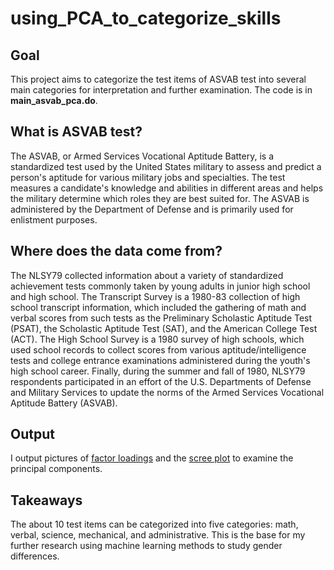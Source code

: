 # using_PCA_to_categorize_skills
 
 ## Goal
 
 This project aims to categorize the test items of ASVAB test into several main categories for interpretation and further examination. The code is in **main_asvab_pca.do**.
 
 
 ## What is ASVAB test?
The ASVAB, or Armed Services Vocational Aptitude Battery, is a standardized test used by the United States military to assess and predict a person's aptitude for various military jobs and specialties. The test measures a candidate's knowledge and abilities in different areas and helps the military determine which roles they are best suited for. The ASVAB is administered by the Department of Defense and is primarily used for enlistment purposes.

## Where does the data come from?
The NLSY79 collected information about a variety of standardized achievement tests commonly taken by young adults in junior high school and high school. The Transcript Survey is a 1980-83 collection of high school transcript information, which included the gathering of math and verbal scores from such tests as the Preliminary Scholastic Aptitude Test (PSAT), the Scholastic Aptitude Test (SAT), and the American College Test (ACT). The High School Survey is a 1980 survey of high schools, which used school records to collect scores from various aptitude/intelligence tests and college entrance examinations administered during the youth's high school career. Finally, during the summer and fall of 1980, NLSY79 respondents participated in an effort of the U.S. Departments of Defense and Military Services to update the norms of the Armed Services Vocational Aptitude Battery (ASVAB).

## Output
I output pictures of [factor loadings](https://github.com/wangshasha111/using-Principal-Component-Analysis-to-categorize-skills/blob/main/asvab_loadings_4comp.png) and the [scree plot](https://github.com/wangshasha111/using-Principal-Component-Analysis-to-categorize-skills/blob/main/asvab_scree_var.png) to examine the principal components.

## Takeaways
The about 10 test items can be categorized into five categories: math, verbal, science, mechanical, and administrative. This is the base for my further research using machine learning methods to study gender differences.



